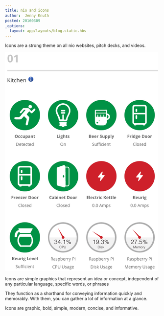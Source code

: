 ```yaml
---
title: nio and icons
author:  Jenny Knuth
posted: 20160309
_options:
  layout: app/layouts/blog.static.hbs
---
```


Icons are a strong theme on all nio websites, pitch decks, and videos.


![](../assets/images/niolabs_icons.png)


Icons are simple graphics that represent an idea or concept, independent of any particular language, specific words, or phrases

They function as a shorthand for conveying information quickly and memorably. With them, you can gather a lot of information at a glance.

Icons are graphic, bold, simple, modern, concise, and informative.

